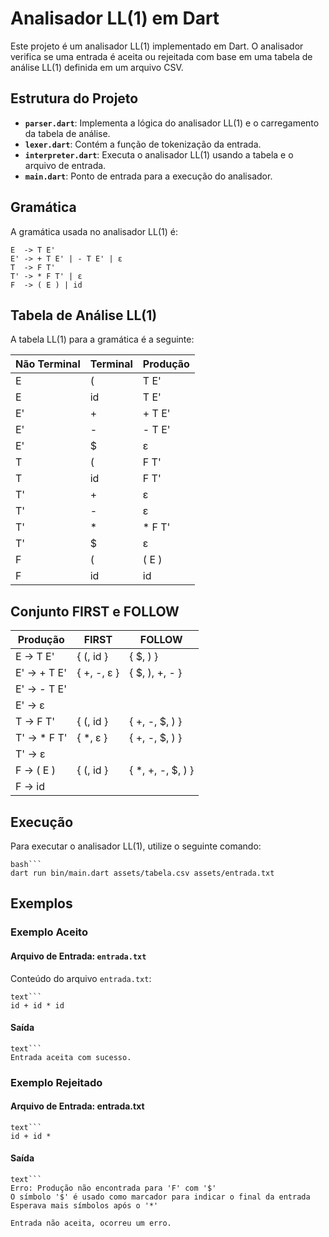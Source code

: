 # Analisador LL(1) em Dart

Este projeto é um analisador LL(1) implementado em Dart. O analisador verifica se uma entrada é aceita ou rejeitada com base em uma tabela de análise LL(1) definida em um arquivo CSV.

## Estrutura do Projeto

- **`parser.dart`**: Implementa a lógica do analisador LL(1) e o carregamento da tabela de análise.
- **`lexer.dart`**: Contém a função de tokenização da entrada.
- **`interpreter.dart`**: Executa o analisador LL(1) usando a tabela e o arquivo de entrada.
- **`main.dart`**: Ponto de entrada para a execução do analisador.

## Gramática

A gramática usada no analisador LL(1) é:

```
E  -> T E'
E' -> + T E' | - T E' | ε
T  -> F T'
T' -> * F T' | ε
F  -> ( E ) | id
```

## Tabela de Análise LL(1)

A tabela LL(1) para a gramática é a seguinte:

| Não Terminal | Terminal | Produção   |
|--------------|----------|------------|
| E            | (        | T E'       |
| E            | id       | T E'       |
| E'           | +        | + T E'     |
| E'           | -        | - T E'     |
| E'           | $        | ε          |
| T            | (        | F T'       |
| T            | id       | F T'       |
| T'           | +        | ε          |
| T'           | -        | ε          |
| T'           | *        | * F T'     |
| T'           | $        | ε          |
| F            | (        | ( E )      |
| F            | id       | id         |

## Conjunto FIRST e FOLLOW

| Produção       | FIRST                | FOLLOW               |
|----------------|----------------------|----------------------|
| E -> T E'      | { (, id }            | { $, ) }             |
| E' -> + T E'   | { +, -, ε }          | { $, ), +, - }       |
| E' -> - T E'   |                      |                      |
| E' -> ε        |                      |                      |
| T -> F T'      | { (, id }            | { +, -, $, ) }       |
| T' -> * F T'   | { *, ε }             | { +, -, $, ) }       |
| T' -> ε        |                      |                      |
| F -> ( E )     | { (, id }            | { *, +, -, $, ) }    |
| F -> id        |                      |                      |

## Execução

Para executar o analisador LL(1), utilize o seguinte comando:

```
bash``` 
dart run bin/main.dart assets/tabela.csv assets/entrada.txt
```

## Exemplos

### Exemplo Aceito

#### Arquivo de Entrada: `entrada.txt`

Conteúdo do arquivo `entrada.txt`:

```
text```
id + id * id
```

#### Saída 

```
text```
Entrada aceita com sucesso.
```

### Exemplo Rejeitado

#### Arquivo de Entrada: entrada.txt

```
text```
id + id * 
```

#### Saída

```
text```
Erro: Produção não encontrada para 'F' com '$'
O símbolo '$' é usado como marcador para indicar o final da entrada
Esperava mais símbolos após o '*'

Entrada não aceita, ocorreu um erro.
```
